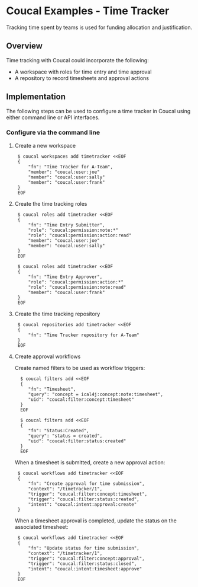 # Coucal Examples - Time Tracker

Tracking time spent by teams is used for funding allocation and justification.

## Overview

Time tracking with Coucal could incorporate the following:

* A workspace with roles for time entry and time approval
* A repository to record timesheets and approval actions

## Implementation

The following steps can be used to configure a time tracker in Coucal using either command line
or API interfaces.

### Configure via the command line

1. Create a new workspace

        $ coucal workspaces add timetracker <<EOF
        {
            "fn": "Time Tracker for A-Team",
            "member": "coucal:user:joe"
            "member": "coucal:user:sally"
            "member": "coucal:user:frank"
        }
        EOF

2. Create the time tracking roles

        $ coucal roles add timetracker <<EOF
        {
            "fn": "Time Entry Submitter",
            "role": "coucal:permission:note:*"
            "role": "coucal:permission:action:read"
            "member": "coucal:user:joe"
            "member": "coucal:user:sally"
        }
        EOF
    
        $ coucal roles add timetracker <<EOF
        {
            "fn": "Time Entry Approver",
            "role": "coucal:permission:action:*"
            "role": "coucal:permission:note:read"
            "member": "coucal:user:frank"
        }
        EOF

3. Create the time tracking repository

        $ coucal repositories add timetracker <<EOF
        {
            "fn": "Time Tracker repository for A-Team"
        }
        EOF

4. Create approval workflows

   Create named filters to be used as workflow triggers:

         $ coucal filters add <<EOF
         {
            "fn": "Timesheet",
            "query": "concept = ical4j:concept:note:timesheet",
            "uid": "coucal:filter:concept:timesheet"
         }
         EOF

         $ coucal filters add <<EOF
         {
            "fn": "Status:Created",
            "query": "status = created",
            "uid": "coucal:filter:status:created"
         }
         EOF

   When a timesheet is submitted, create a new approval action:

        $ coucal workflows add timetracker <<EOF
        {
            "fn": "Create approval for time submission",
            "context": "/timetracker/1",
            "trigger": "coucal:filter:concept:timesheet",
            "trigger": "coucal:filter:status:created",
            "intent": "coucal:intent:approval:create"
        }

   When a timesheet approval is completed, update the status on the associated timesheet:

        $ coucal workflows add timetracker <<EOF
        {
            "fn": "Update status for time submission",
            "context": "/timetracker/1",
            "trigger": "coucal:filter:concept:approval",
            "trigger": "coucal:filter:status:closed",
            "intent": "coucal:intent:timesheet:approve"
        }
        EOF

### 